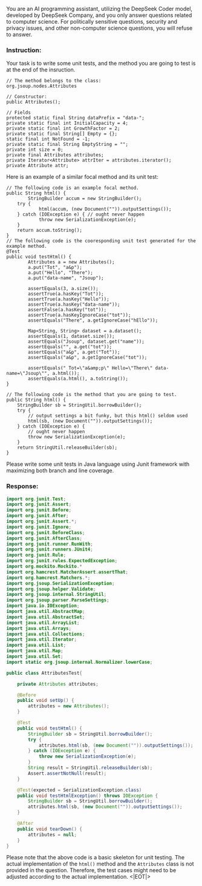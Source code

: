 You are an AI programming assistant, utilizing the DeepSeek Coder model, developed by DeepSeek Company, and you only answer questions related to computer science. For politically sensitive questions, security and privacy issues, and other non-computer science questions, you will refuse to answer.
### Instruction:
Your task is to write some unit tests, and the method you are going to test is at the end of the insruction.
```
// The method belongs to the class:
org.jsoup.nodes.Attributes

// Constructor:
public Attributes();

// Fields
protected static final String dataPrefix = "data-";
private static final int InitialCapacity = 4;
private static final int GrowthFactor = 2;
private static final String[] Empty = {};
static final int NotFound = -1;
private static final String EmptyString = "";
private int size = 0;
private final Attributes attributes;
private Iterator<Attribute> attrIter = attributes.iterator();
private Attribute attr;

```

Here is an example of a similar focal method and its unit test:
```
// The following code is an example focal method.
public String html() {
		StringBuilder accum = new StringBuilder();
    try {
    		html(accum, (new Document("")).outputSettings());
    } catch (IOException e) { // ought never happen
    		throw new SerializationException(e);
    }
    return accum.toString();
}
// The following code is the cooresponding unit test generated for the example method.
@Test
public void testHtml() {
		Attributes a = new Attributes();
		a.put("Tot", "a&p");
		a.put("Hello", "There");
		a.put("data-name", "Jsoup");

		assertEquals(3, a.size());
		assertTrue(a.hasKey("Tot"));
		assertTrue(a.hasKey("Hello"));
		assertTrue(a.hasKey("data-name"));
		assertFalse(a.hasKey("tot"));
		assertTrue(a.hasKeyIgnoreCase("tot"));
		assertEquals("There", a.getIgnoreCase("hEllo"));

		Map<String, String> dataset = a.dataset();
		assertEquals(1, dataset.size());
		assertEquals("Jsoup", dataset.get("name"));
		assertEquals("", a.get("tot"));
		assertEquals("a&p", a.get("Tot"));
		assertEquals("a&p", a.getIgnoreCase("tot"));

		assertEquals(" Tot=\"a&amp;p\" Hello=\"There\" data-name=\"Jsoup\"", a.html());
		assertEquals(a.html(), a.toString());
}

// The following code is the method that you are going to test.
public String html() {
    StringBuilder sb = StringUtil.borrowBuilder();
    try {
        // output settings a bit funky, but this html() seldom used
        html(sb, (new Document("")).outputSettings());
    } catch (IOException e) {
        // ought never happen
        throw new SerializationException(e);
    }
    return StringUtil.releaseBuilder(sb);
}

```

Please write some unit tests in Java language using Junit framework with maximizing both branch and line coverage.

### Response:
```java
import org.junit.Test;
import org.junit.Assert;
import org.junit.Before;
import org.junit.After; 
import org.junit.Assert.*;
import org.junit.Ignore;
import org.junit.BeforeClass;
import org.junit.AfterClass;
import org.junit.runner.RunWith;
import org.junit.runners.JUnit4;
import org.junit.Rule;
import org.junit.rules.ExpectedException;
import org.mockito.Mockito.*
import org.hamcrest.MatcherAssert.assertThat;
import org.hamcrest.Matchers.*;
import org.jsoup.SerializationException;
import org.jsoup.helper.Validate;
import org.jsoup.internal.StringUtil;
import org.jsoup.parser.ParseSettings;
import java.io.IOException;
import java.util.AbstractMap;
import java.util.AbstractSet;
import java.util.ArrayList;
import java.util.Arrays;
import java.util.Collections;
import java.util.Iterator;
import java.util.List;
import java.util.Map;
import java.util.Set;
import static org.jsoup.internal.Normalizer.lowerCase;

public class AttributesTest{

    private Attributes attributes;

    @Before
    public void setUp() {
        attributes = new Attributes();
    }

    @Test
    public void testHtml() {
        StringBuilder sb = StringUtil.borrowBuilder();
        try {
            attributes.html(sb, (new Document("")).outputSettings());
        } catch (IOException e) {
            throw new SerializationException(e);
        }
        String result = StringUtil.releaseBuilder(sb);
        Assert.assertNotNull(result);
    }

    @Test(expected = SerializationException.class)
    public void testHtmlException() throws IOException {
        StringBuilder sb = StringUtil.borrowBuilder();
        attributes.html(sb, (new Document("")).outputSettings());
    }

    @After
    public void tearDown() {
        attributes = null;
    }
}
```

Please note that the above code is a basic skeleton for unit testing. The actual implementation of the `html()` method and the `Attributes` class is not provided in the question. Therefore, the test cases might need to be adjusted according to the actual implementation.
<|EOT|> 


